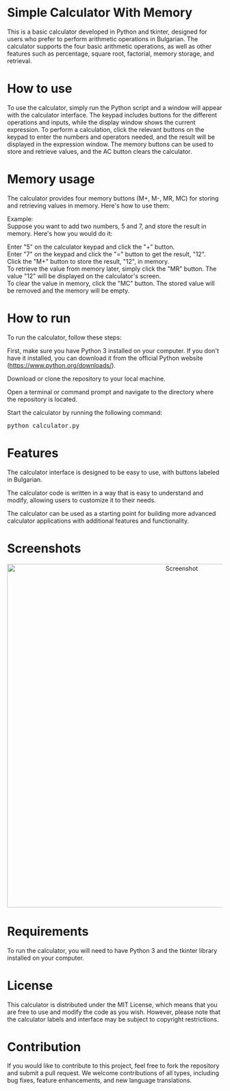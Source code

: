 # Simple Calculator With Memory
This is a basic calculator developed in Python and tkinter, designed for users who prefer to perform arithmetic operations in Bulgarian. The calculator supports the four basic arithmetic operations, as well as other features such as percentage, square root, factorial, memory storage, and retrieval.

# How to use
To use the calculator, simply run the Python script and a window will appear with the calculator interface. The keypad includes buttons for the different operations and inputs, while the display window shows the current expression. To perform a calculation, click the relevant buttons on the keypad to enter the numbers and operators needed, and the result will be displayed in the expression window. The memory buttons can be used to store and retrieve values, and the AC button clears the calculator.

# Memory usage
The calculator provides four memory buttons (M+, M-, MR, MC) for storing and retrieving values in memory. Here's how to use them:

Example:<br>
    Suppose you want to add two numbers, 5 and 7, and store the result in memory. Here's how you would do it:<br>

Enter "5" on the calculator keypad and click the "+" button.<br>
Enter "7" on the keypad and click the "=" button to get the result, "12".<br>
Click the "M+" button to store the result, "12", in memory.<br>
To retrieve the value from memory later, simply click the "MR" button. The value "12" will be displayed on the calculator's screen.<br>
To clear the value in memory, click the "MC" button. The stored value will be removed and the memory will be empty.<br>

# How to run
To run the calculator, follow these steps:

First, make sure you have Python 3 installed on your computer. If you don't have it installed, you can download it from the official Python website (https://www.python.org/downloads/).

Download or clone the repository to your local machine.

Open a terminal or command prompt and navigate to the directory where the repository is located.

Start the calculator by running the following command:

<pre>python calculator.py</pre>

# Features
The calculator interface is designed to be easy to use, with buttons labeled in Bulgarian.

The calculator code is written in a way that is easy to understand and modify, allowing users to customize it to their needs.

The calculator can be used as a starting point for building more advanced calculator applications with additional features and functionality.

# Screenshots
<div align = "center">
  <img src="https://cdn.discordapp.com/attachments/1034527576313577523/1091329080227528784/image.png" alt="Screenshot" width=800">
</div>

# Requirements
To run the calculator, you will need to have Python 3 and the tkinter library installed on your computer.

# License
This calculator is distributed under the MIT License, which means that you are free to use and modify the code as you wish. However, please note that the calculator labels and interface may be subject to copyright restrictions.

# Contribution
If you would like to contribute to this project, feel free to fork the repository and submit a pull request. We welcome contributions of all types, including bug fixes, feature enhancements, and new language translations.